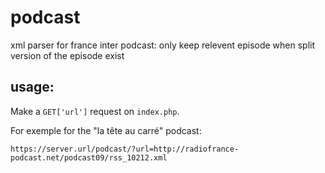 # podcast
xml parser for france inter podcast: only keep relevent episode when split version of the episode exist

## usage:

Make a `GET['url']` request on `index.php`.

For exemple for the "la tête au carré" podcast:

```
https://server.url/podcast/?url=http://radiofrance-podcast.net/podcast09/rss_10212.xml
```
